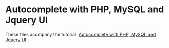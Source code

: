Autocomplete with PHP, MySQL and Jquery UI
=============

These files acompany the tutorial: [Autocomplete with PHP, MySQL and Jquery UI](http://daveismyname.com/autocomplete-with-php-mysql-and-jquery-ui-bp)